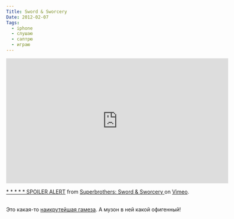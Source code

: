 ```yaml
---
Title: Sword & Sworcery
Date: 2012-02-07
Tags: 
  - iphone
  - слушаю
  - саптрю
  - играю
---
```


<div class="text"><iframe src="http://player.vimeo.com/video/22674517?title=0&amp;byline=0&amp;portrait=0&amp;color=ff7a69" width="601" height="338" frameborder="0" webkitallowfullscreen="webkitallowfullscreen" mozallowfullscreen="mozallowfullscreen" allowfullscreen="allowfullscreen"></iframe><p><a href="http://vimeo.com/22674517">* * * * * SPOILER ALERT</a> from <a href="http://vimeo.com/sworcery">Superbrothers: Sword &amp; Sworcery </a> on <a href="http://vimeo.com">Vimeo</a>.</p><br />
Это какая-то <a href="http://www.swordandsworcery.com/">наикрутейшая гамеза</a>. А музон в ней какой офигенный!</div>